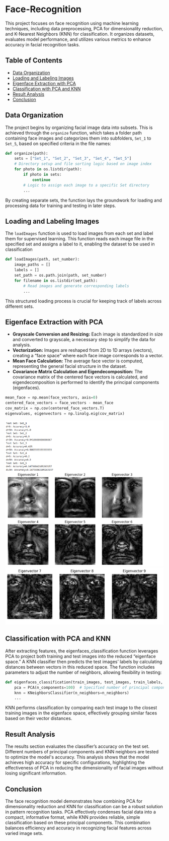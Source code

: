 # Face-Recognition
This project focuses on face recognition using machine learning techniques, including data preprocessing, PCA for dimensionality reduction, and K-Nearest Neighbors (KNN) for classification. It organizes datasets, evaluates model performance, and utilizes various metrics to enhance accuracy in facial recognition tasks.

## Table of Contents
- [Data Organization](#data-organization)
- [Loading and Labeling Images](#loading-and-labeling-images)
- [Eigenface Extraction with PCA](#eigenface-extraction-with-pca)
- [Classification with PCA and KNN](#classification-with-pca-and-knn)
- [Result Analysis](#result-analysis)
- [Conclusion](#conclusion)

## Data Organization

The project begins by organizing facial image data into subsets. This is achieved through the `organize` function, which takes a folder path containing face images and categorizes them into subfolders, `Set_1` to `Set_5`, based on specified criteria in the file names:

```python
def organize(path):
    sets = ["Set_1", "Set_2", "Set_3", "Set_4", "Set_5"]
    # Directory setup and file sorting logic based on image index
    for photo in os.listdir(path):
        if photo in sets:
            continue
        # Logic to assign each image to a specific Set directory
        ...
```

By creating separate sets, the function lays the groundwork for loading and processing data for training and testing in later steps.

## Loading and Labeling Images

The `loadImages` function is used to load images from each set and label them for supervised learning. This function reads each image file in the specified set and assigns a label to it, enabling the dataset to be used in classification

```python
def loadImages(path, set_number):
    image_paths = []
    labels = []
    set_path = os.path.join(path, set_number)
    for filename in os.listdir(set_path):
        # Read images and generate corresponding labels
        ...
```

This structured loading process is crucial for keeping track of labels across different sets.

## Eigenface Extraction with PCA

- **Grayscale Conversion and Resizing:** Each image is standardized in size and converted to grayscale, a necessary step to simplify the data for analysis.
- **Vectorization:** Images are reshaped from 2D to 1D arrays (vectors), creating a “face space” where each face image corresponds to a vector.
- **Mean Face Calculation:** The average face vector is computed, representing the general facial structure in the dataset.
- **Covariance Matrix Calculation and Eigendecomposition:** The covariance matrix of the centered face vectors is calculated, and eigendecomposition is performed to identify the principal components (eigenfaces).

```python
mean_face = np.mean(face_vectors, axis=0)
centered_face_vectors = face_vectors - mean_face
cov_matrix = np.cov(centered_face_vectors.T)
eigenvalues, eigenvectors = np.linalg.eig(cov_matrix)
```

![Eigenvectors](images/eigenvectors.png)
![Eigenvectors](images/eigenvectors2.png)

## Classification with PCA and KNN

After extracting features, the eigenfaces_classification function leverages PCA to project both training and test images into the reduced “eigenface space.” A KNN classifier then predicts the test images’ labels by calculating distances between vectors in this reduced space. The function includes parameters to adjust the number of neighbors, allowing flexibility in testing:

```python
def eigenfaces_classification(train_images, test_images, train_labels, test_labels, n_neighbors=3):
    pca = PCA(n_components=100)  # Specified number of principal components
    knn = KNeighborsClassifier(n_neighbors=n_neighbors)
    ...
```

KNN performs classification by comparing each test image to the closest training images in the eigenface space, effectively grouping similar faces based on their vector distances.

## Result Analysis

The results section evaluates the classifier’s accuracy on the test set. Different numbers of principal components and KNN neighbors are tested to optimize the model's accuracy. This analysis shows that the model achieves high accuracy for specific configurations, highlighting the effectiveness of PCA in reducing the dimensionality of facial images without losing significant information.

## Conclusion

The face recognition model demonstrates how combining PCA for dimensionality reduction and KNN for classification can be a robust solution in pattern recognition tasks. PCA effectively condenses facial data into a compact, informative format, while KNN provides reliable, simple classification based on these principal components. This combination balances efficiency and accuracy in recognizing facial features across varied image sets.
